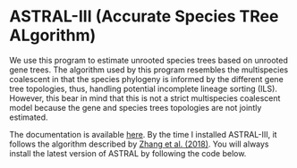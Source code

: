 # ASTRAL-III (Accurate Species TRee ALgorithm)

We use this program to estimate unrooted species trees based on unrooted gene trees. The algorithm used by this program resembles the multispecies coalescent in that the species phylogeny is informed by the different gene tree topologies, thus, handling potential incomplete lineage sorting (ILS). However, this bear in mind that this is not a strict multispecies coalescent model because the gene and species trees topologies are not jointly estimated.

The documentation is available [here](https://github.com/smirarab/ASTRAL). By the time I installed ASTRAL-III, it follows the algorithm described by [Zhang et al. (2018)](https://doi.org/10.1186/s12859-018-2129-y). You will always install the latest version of ASTRAL by following the code below.

```bash

```
